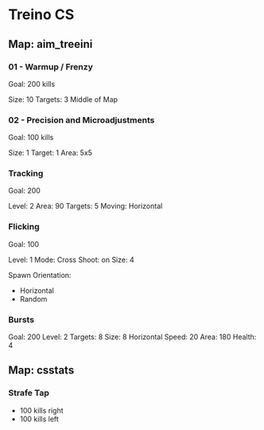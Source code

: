# Treino CS
## Map: aim_treeini
### 01 - Warmup / Frenzy
Goal: 200 kills

Size: 10
Targets: 3
Middle of Map

### 02 - Precision and Microadjustments
Goal: 100 kills

Size: 1
Target: 1
Area: 5x5

### Tracking
Goal: 200

Level: 2
Area: 90
Targets: 5
Moving: Horizontal

### Flicking
Goal: 100

Level: 1
Mode: Cross
Shoot: on
Size: 4

Spawn Orientation:
- Horizontal
- Random

### Bursts
Goal: 200
Level: 2
Targets: 8
Size: 8
Horizontal Speed: 20
Area: 180
Health: 4

## Map: csstats
### Strafe Tap
- 100 kills right
- 100 kills left